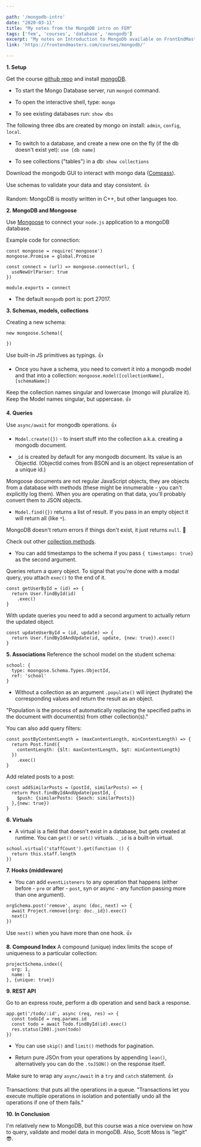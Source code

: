 ```yaml
---

path: '/mongodb-intro'
date: "2020-03-11"
title: "My notes from the MongoDB intro on FEM"
tags: ['fem', 'courses', 'database', 'mongodb']
excerpt: "My notes on Introduction to MongoDb available on FrontEndMasters."
link: 'https://frontendmasters.com/courses/mongodb/'

---
```


**1. Setup**

Get the course [github repo](https://github.com/FrontendMasters/intro-mongo-db) and install [mongoDB](https://docs.mongodb.com/manual/administration/install-community/).

- To start the Mongo Database server, run `mongod` command.

- To open the interactive shell, type: `mongo`

- To see existing databases run: `show dbs`

The following three dbs are created by mongo on install: `admin`, `config`, `local`.

- To switch to a database, and create a new one on the fly (if the db doesn't exist yet): `use [db name]`

- To see collections ("tables") in a db: `show collections`

Download the mongodb GUI to interact with mongo data ([Compass](https://www.mongodb.com/download-center/compass)).

Use schemas to validate your data and stay consistent. 👍

Random: MongoDB is mostly written in C++, but other languages too.


**2. MongoDB and Mongoose**

Use [Mongoose](https://mongoosejs.com/) to connect your `node.js` application to a mongoDB database.

Example code for connection:
```
const mongoose = require('mongoose')
mongoose.Promise = global.Promise

const connect = (url) => mongoose.connect(url, {
  useNewUrlParser: true
})

module.exports = connect
```

- The default `mongodb` port is: port 27017.


**3. Schemas, models, collections**

Creating a new schema:
```
new mongoose.Schema({

})
```

Use built-in JS primitives as typings. 👍

- Once you have a schema, you need to convert it into a mongodb model and that into a collection: `mongoose.model([collectionName], [schemaName])`

Keep the collection names singular and lowercase (mongo will pluralize it). Keep the Model names singular, but uppercase. 👍

**4. Queries**

Use `async/await` for mongodb operations. 👍

- `Model.create({})` - to insert stuff into the collection a.k.a. creating a mongodb document.

- `_id` is created by default for any mongodb document. Its value is an ObjectId. (ObjectId comes from BSON and is an object representation of a unique id.)

Mongoose documents are not regular JavaScript objects, they are objects from a database with methods (these might be innumerable - you can't explicitly log them). When you are operating on that data, you'll probably convert them to JSON objects.

- `Model.find({})` returns a list of result. If you pass in an empty object it will return all (like `*`).

MongoDB doesn't return errors if things don't exist, it just returns `null`. 🤔

Check out other [collection methods](https://docs.mongodb.com/manual/reference/method/js-collection/).

- You can add timestamps to the schema if you pass `{ timestamps: true}` as the second argument.

Queries return a query object. To signal that you're done with a modal query, you attach `exec()` to the end of it.

```
const getUserById = (id) => {
  return User.findById(id)
    .exec()
}
```

With update queries you need to add a second argument to actually return the updated object.

```
const updateUserById = (id, update) => {
  return User.findByIdAndUpdate(id, update, {new: true}).exec()
}
```

**5. Associations**
Reference the school model on the student schema:

```
school: {
  type: moongose.Schema.Types.ObjectId,
  ref: 'school'
}
```

- Without a collection as an argument `.populate()` will inject (hydrate) the corresponding values and return the result as an object.

"Population is the process of automatically replacing the specified paths in the document with document(s) from other collection(s)."


You can also add query filters:

```
const postByContentLength = (maxContentLength, minContentLength) => {
  return Post.find({
    contentLength: {$lt: maxContentLength, $gt: minContentLength}
  })
    .exec()
}
```

Add related posts to a post:
```
const addSimilarPosts = (postId, similarPosts) => {
  return Post.findByIdAndUpdate(postId, {
    $push: {similarPosts: {$each: similarPosts}}
  },{new: true})
}
```

**6. Virtuals**
- A virtual is a field that doesn't exist in a database, but gets created at runtime. You can `get()` or `set()` virtuals. `._id` is a built-in virtual.

```
school.virtual('staffCount').get(function () {
  return this.staff.length
})
```

**7. Hooks (middleware)**

- You can add `eventListeners` to any operation that happens (either before - `pre` or after - `post`, syn or async - any function passing more than one argument).

```
orgSchema.post('remove', async (doc, next) => {
  await Project.remove({org: doc._id}).exec()
  next()
})
```

Use `next()` when you have more than one hook. 👍

**8. Compound Index**
A compound (unique) index limits the scope of uniqueness to a particular collection:

```
projectSchema.index({
  org: 1,
  name: 1
}, {unique: true})
```

**9. REST API**

Go to an express route, perform a db operation and send back a response.

```
app.get('/todo/:id', async (req, res) => {
  const todoId = req.params.id
  const todo = await Todo.findById(id).exec()
  res.status(200).json(todo)
})
```

- You can use `skip()` and `limit()` methods for pagination.

- Return pure JSOn from your operations by appending `lean()`, alternatively you can do the `.toJSON()` on the response itself.

Make sure to wrap any `async/await` in a `try` and `catch` statement. 👍

Transactions: that puts all the operations in a queue. "Transactions let you execute multiple operations in isolation and potentially undo all the operations if one of them fails."

**10. In Conclusion**

I'm relatively new to MongoDB, but this course was a nice overview on how to query, validate and model data in mongoDB. Also, Scott Moss is "legit" 😎.